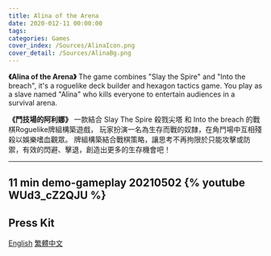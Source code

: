 ```yaml
---
title: Alina of the Arena
date: 2020-012-11 00:00:00
tags: 
categories: Games
cover_index: /Sources/AlinaIcon.png
cover_detail: /Sources/AlinaBg.png
---
```

**《Alina of the Arena》**
The game combines "Slay the Spire" and "Into the breach", it's a roguelike deck builder and hexagon tactics game.
You play as a slave named "Alina" who kills everyone to entertain audiences in a survival arena.


**《鬥技場的阿利娜》**
一款結合 Slay The Spire 殺戮尖塔 和 Into the breach 的戰棋Roguelike牌組構築遊戲，
玩家扮演一名為生存而戰的奴隸，在角鬥場中互相殘殺以娛樂嗜血觀眾。
牌組構築結合戰棋策略，讓思考不再拘限於只能攻擊或防禦，有效的閃避、擊退，創造出更多的生存機會吧！

---
11 min demo-gameplay 20210502
{% youtube WUd3_cZ2QJU %}
---
<!--遊戲PressKit連結-->
<h2>Press Kit</h2>
<div class=tags>
<a href="/PressKit-Alina/en/" class="button small" target=_self>English</a> <a href="/PressKit-Alina/zh-TW/" class="button small" target=_self>繁體中文
</a>
</div>

